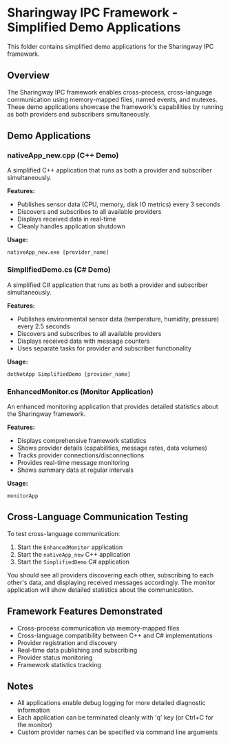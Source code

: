 # Sharingway IPC Framework - Simplified Demo Applications

This folder contains simplified demo applications for the Sharingway IPC framework.

## Overview

The Sharingway IPC framework enables cross-process, cross-language communication using memory-mapped files, named events, and mutexes. These demo applications showcase the framework's capabilities by running as both providers and subscribers simultaneously.

## Demo Applications

### nativeApp_new.cpp (C++ Demo)
A simplified C++ application that runs as both a provider and subscriber simultaneously.

**Features:**
- Publishes sensor data (CPU, memory, disk IO metrics) every 3 seconds
- Discovers and subscribes to all available providers
- Displays received data in real-time
- Cleanly handles application shutdown

**Usage:**
```
nativeApp_new.exe [provider_name]
```

### SimplifiedDemo.cs (C# Demo)
A simplified C# application that runs as both a provider and subscriber simultaneously.

**Features:**
- Publishes environmental sensor data (temperature, humidity, pressure) every 2.5 seconds
- Discovers and subscribes to all available providers
- Displays received data with message counters
- Uses separate tasks for provider and subscriber functionality

**Usage:**
```
dotNetApp SimplifiedDemo [provider_name]
```

### EnhancedMonitor.cs (Monitor Application)
An enhanced monitoring application that provides detailed statistics about the Sharingway framework.

**Features:**
- Displays comprehensive framework statistics
- Shows provider details (capabilities, message rates, data volumes)
- Tracks provider connections/disconnections
- Provides real-time message monitoring
- Shows summary data at regular intervals

**Usage:**
```
monitorApp
```

## Cross-Language Communication Testing

To test cross-language communication:
1. Start the `EnhancedMonitor` application
2. Start the `nativeApp_new` C++ application
3. Start the `SimplifiedDemo` C# application

You should see all providers discovering each other, subscribing to each other's data, and displaying received messages accordingly. The monitor application will show detailed statistics about the communication.

## Framework Features Demonstrated

- Cross-process communication via memory-mapped files
- Cross-language compatibility between C++ and C# implementations
- Provider registration and discovery
- Real-time data publishing and subscribing
- Provider status monitoring
- Framework statistics tracking

## Notes

- All applications enable debug logging for more detailed diagnostic information
- Each application can be terminated cleanly with 'q' key (or Ctrl+C for the monitor)
- Custom provider names can be specified via command line arguments
